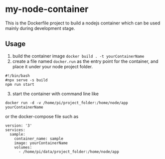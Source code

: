 # my-node-container

This is the Dockerfile project to build a nodejs container which can be used mainly during development stage.

## Usage

1. build the container image 
```docker build . -t yourContainerName```
2. create a file named `docker.run` as the entry point for the container, and place it under your node project folder.
```
#!/bin/bash
#npx serve -s build
npm run start
```
3. start the container with command line like
```
docker run -d -v /home/pi/project_folder:/home/node/app yourContainerName
``` 
or the docker-compose file such as
```
version: '3'
services:
  sample:
    container_name: sample
    image: yourContainerName
    volumes:
      - /home/pi/data/project_folder:/home/node/app

```
